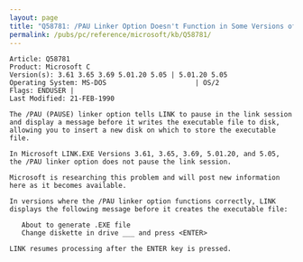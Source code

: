 ```yaml
---
layout: page
title: "Q58781: /PAU Linker Option Doesn't Function in Some Versions of LINK"
permalink: /pubs/pc/reference/microsoft/kb/Q58781/
---
```


	Article: Q58781
	Product: Microsoft C
	Version(s): 3.61 3.65 3.69 5.01.20 5.05 | 5.01.20 5.05
	Operating System: MS-DOS                      | OS/2
	Flags: ENDUSER |
	Last Modified: 21-FEB-1990
	
	The /PAU (PAUSE) linker option tells LINK to pause in the link session
	and display a message before it writes the executable file to disk,
	allowing you to insert a new disk on which to store the executable
	file.
	
	In Microsoft LINK.EXE Versions 3.61, 3.65, 3.69, 5.01.20, and 5.05,
	the /PAU linker option does not pause the link session.
	
	Microsoft is researching this problem and will post new information
	here as it becomes available.
	
	In versions where the /PAU linker option functions correctly, LINK
	displays the following message before it creates the executable file:
	
	   About to generate .EXE file
	   Change diskette in drive ___ and press <ENTER>
	
	LINK resumes processing after the ENTER key is pressed.
